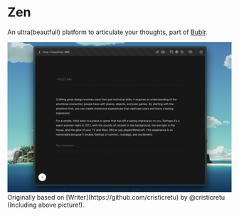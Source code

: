 # Zen

An ultra(beautfull) platform to articulate your thoughts, part of [Bublr](https://bublr.life). 

<img width="1174" alt="image" src="sidenote.png">
Originally based on [Writer](https://github.com/cristicretu) by @cristicretu (Including above picture!).
